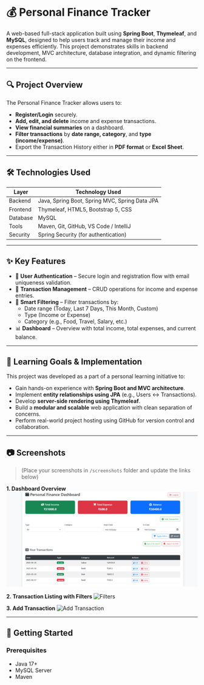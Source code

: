 # 💰 Personal Finance Tracker

A web-based full-stack application built using **Spring Boot**, **Thymeleaf**, and **MySQL**, designed to help users track and manage their income and expenses efficiently. This project demonstrates skills in backend development, MVC architecture, database integration, and dynamic filtering on the frontend.

---

## 🔍 Project Overview

The Personal Finance Tracker allows users to:

- **Register/Login** securely.
- **Add, edit, and delete** income and expense transactions.
- **View financial summaries** on a dashboard.
- **Filter transactions** by **date range, category**, and **type (income/expense)**.
- Export the Transaction History either in **PDF format** or **Excel Sheet**.

---

## 🛠️ Technologies Used

| Layer        | Technology Used                           |
|--------------|--------------------------------------------|
| Backend      | Java, Spring Boot, Spring MVC, Spring Data JPA |
| Frontend     | Thymeleaf, HTML5, Bootstrap 5, CSS         |
| Database     | MySQL                                      |
| Tools        | Maven, Git, GitHub, VS Code / IntelliJ     |
| Security     | Spring Security (for authentication)       |

---

## ✨ Key Features

- 🔐 **User Authentication** – Secure login and registration flow with email uniqueness validation.
- 💸 **Transaction Management** – CRUD operations for income and expense entries.
- 📅 **Smart Filtering** – Filter transactions by:
  - Date range (Today, Last 7 Days, This Month, Custom)
  - Type (Income or Expense)
  - Category (e.g., Food, Travel, Salary, etc.)
- 📊 **Dashboard** – Overview with total income, total expenses, and current balance.

---

## 🧠 Learning Goals & Implementation

This project was developed as a part of a personal learning initiative to:

- Gain hands-on experience with **Spring Boot and MVC architecture**.
- Implement **entity relationships using JPA** (e.g., Users ↔ Transactions).
- Develop **server-side rendering using Thymeleaf**.
- Build a **modular and scalable** web application with clean separation of concerns.
- Perform real-world project hosting using GitHub for version control and collaboration.

---

## 📷 Screenshots

> (Place your screenshots in `/screenshots` folder and update the links below)

**1. Dashboard Overview**
![Dashboard](screenshots/dashboard.png)

**2. Transaction Listing with Filters**
![Filters](screenshots/filters.png)

**3. Add Transaction**
![Add Transaction](screenshots/add-transaction.png)

---

## 🚀 Getting Started

### Prerequisites
- Java 17+
- MySQL Server
- Maven

